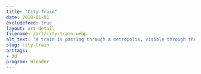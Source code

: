 ```yaml
---
title: "City Train"
date: 2018-01-01
excludefeed: true
layout: art-detail
filename: /art/city-train.webp
alt_text: "A train is passing through a metropolis, visible through the windows."
slug: city-train
arttags:
- 3d
program: Blender
---
```

